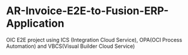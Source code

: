 # AR-Invoice-E2E-to-Fusion-ERP-Application
OIC E2E project using ICS (Integration Cloud Service), OPA(OCI Process Automation) and VBCS(Visual Builder Cloud Service) 
